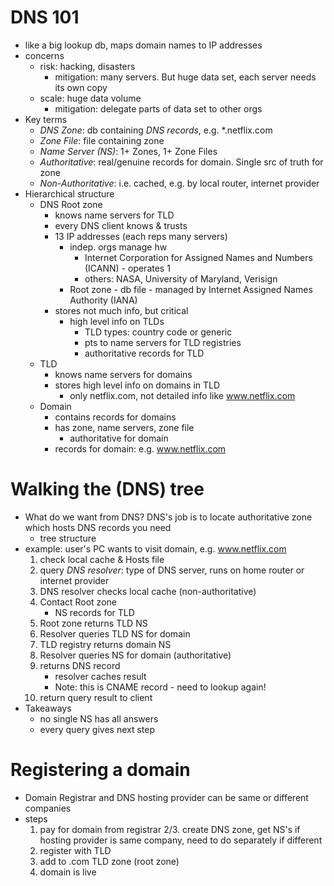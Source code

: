 # DNS 101
- like a big lookup db, maps domain names to IP addresses
- concerns
  - risk: hacking, disasters
    - mitigation: many servers. But huge data set, each server needs its own copy
  - scale: huge data volume
    - mitigation: delegate parts of data set to other orgs
- Key terms
  - *DNS Zone*: db containing *DNS records*, e.g. *.netflix.com
  - *Zone File*: file containing zone
  - *Name Server (NS)*: 1+ Zones, 1+ Zone Files
  - *Authoritative*: real/genuine records for domain. Single src of truth for zone
  - *Non-Authoritative*: i.e. cached, e.g. by local router, internet provider
- Hierarchical structure
  - DNS Root zone
    - knows name servers for TLD
    - every DNS client knows & trusts
    - 13 IP addresses (each reps many servers)
      - indep. orgs manage hw
        - Internet Corporation for Assigned Names and Numbers (ICANN) - operates 1
        - others: NASA, University of Maryland, Verisign
      - Root zone - db file - managed by Internet Assigned Names Authority (IANA)
    - stores not much info, but critical
      - high level info on TLDs
        - TLD types: country code or generic
        - pts to name servers for TLD registries
        - authoritative records for TLD
  - TLD
    - knows name servers for domains
    - stores high level info on domains in TLD
      - only netflix.com, not detailed info like www.netflix.com
  - Domain
    - contains records for domains
    - has zone, name servers, zone file
      - authoritative for domain
    - records for domain: e.g. www.netflix.com


# Walking the (DNS) tree
- What do we want from DNS? DNS's job is to locate authoritative zone which hosts DNS records you need
  - tree structure
- example: user's PC wants to visit domain, e.g. www.netflix.com
  1. check local cache & Hosts file
  2. query *DNS resolver*: type of DNS server, runs on home router or internet provider
  3. DNS resolver checks local cache (non-authoritative)
  4. Contact Root zone
      - NS records for TLD
  5. Root zone returns TLD NS
  6. Resolver queries TLD NS for domain
  7. TLD registry returns domain NS
  8. Resolver queries NS for domain (authoritative)
  9. returns DNS record
      - resolver caches result
      - Note: this is CNAME record - need to lookup again!
  10. return query result to client
- Takeaways
  - no single NS has all answers
  - every query gives next step

# Registering a domain
- Domain Registrar and DNS hosting provider can be same or different companies
- steps
  1. pay for domain from registrar
  2/3. create DNS zone, get NS's if hosting provider is same company, need to do separately if different
  4. register with TLD
  5. add to .com TLD zone (root zone)
  6. domain is live